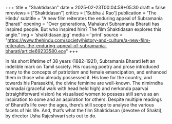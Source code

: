 +++
title = "Shaktidasan"
date = 2025-02-23T00:04:58+05:30
draft = false
mreviews = ["Shaktidasan"]
critics = ['Subha J Rao']
publication = 'The Hindu'
subtitle = "A new film reiterates the enduring appeal of Subramania Bharati"
opening = "Over generations, Mahakavi Subramania Bharati has inspired people. But who inspired him? The film Shaktidasan explores this angle."
img = 'shaktidasan.jpg'
media = 'print'
source = "https://www.thehindu.com/society/history-and-culture/a-new-film-reiterates-the-enduring-appeal-of-subramania-bharati/article69233580.ece"
+++

In his short lifetime of 38 years (1882-1921), Subramania Bharati left an indelible mark on Tamil society. His rousing poetry and prose introduced many to the concepts of patriotism and female emancipation, and enhanced them in those who already possessed it. His love for the country, and towards his Parasakthi, the divine feminine are well-known. The nimirndha nannadai (graceful walk with head held high) and nerkonda paarvai (straightforward vision) he visualised women to possess still serve as an inspiration to some and an aspiration for others. Despite multiple readings of Bharati’s life over the ages, there’s still scope to analyse the various facets of his life. And, that’s what the film Shaktidasan (devotee of Shakti), by director Usha Rajeshwari sets out to do.
